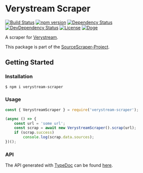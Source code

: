 # Verystream Scraper

[![Build Status](https://travis-ci.org/OpenByteDev/SourceScraper.svg?branch=master)](https://travis-ci.org/OpenByteDev/SourceScraper)
[![npm version](https://badge.fury.io/js/verystream-scraper.svg)](https://www.npmjs.com/package/verystream-scraper)
[![Dependency Status](https://david-dm.org/OpenByteDev/SourceScraper/status.svg?path=packages%2Fverystream-scraper)](https://david-dm.org/OpenByteDev/SourceScraper?path=packages%2Fverystream-scraper)
[![DevDependency Status](https://david-dm.org/OpenByteDev/SourceScraper/dev-status.svg?path=packages%2Fverystream-scraper)](https://david-dm.org/OpenByteDev/SourceScraper?path=packages%2Fverystream-scraper&type=dev)
[![License](https://img.shields.io/github/license/mashape/apistatus.svg)](https://opensource.org/licenses/MIT)
[![Doge](https://img.shields.io/badge/doge-wow-yellow.svg)]()

A scraper for [Verystream](https://verystream.com/).

This package is part of the [SourceScraper-Project](https://github.com/OpenByteDev/SourceScraper).


## Getting Started
### Installation
```bash
$ npm i verystream-scraper
```


### Usage

```js
const { VerystreamScraper } = require('verystream-scraper');

(async () => {
    const url = 'some url';
    const scrap = await new VerystreamScraper().scrap(url);
    if (scrap.success)
        console.log(scrap.data.sources);
})();
```


### API
The API generated with [TypeDoc](http://typedoc.org/) can be found [here](https://openbytedev.github.io/SourceScraper/packages/verystream-scraper/docs/).
